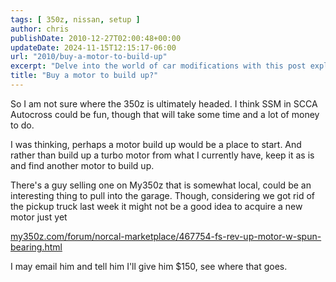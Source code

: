 ```yaml
---
tags: [ 350z, nissan, setup ]
author: chris
publishDate: 2010-12-27T02:00:48+00:00
updateDate: 2024-11-15T12:15:17-06:00
url: "2010/buy-a-motor-to-build-up"
excerpt: "Delve into the world of car modifications with this post exploring the possibilities for a 350z motor build for SCCA Autocross."
title: "Buy a motor to build up?"
---
```


So I am not sure where the 350z is ultimately headed. I think SSM in SCCA Autocross could be fun, though that will take some time and a lot of money to do.

I was thinking, perhaps a motor build up would be a place to start. And rather than build up a turbo motor from what I currently have, keep it as is and find another motor to build up.

There's a guy selling one on My350z that is somewhat local, could be an interesting thing to pull into the garage. Though, considering we got rid of the pickup truck last week it might not be a good idea to acquire a new motor just yet

<a href="https://my350z.com/forum/norcal-marketplace/467754-fs-rev-up-motor-w-spun-bearing.html">my350z.com/forum/norcal-marketplace/467754-fs-rev-up-motor-w-spun-bearing.html</a>

I may email him and tell him I'll give him $150, see where that goes.
